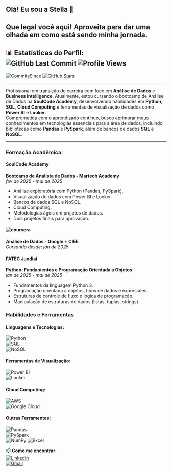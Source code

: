 ## Olá! Eu sou a Stella 👋  

Que legal você aqui! Aproveita para dar uma olhada em como está sendo minha jornada. 
---
📊 **Estatísticas do Perfil:**  
![GitHub Last Commit](https://img.shields.io/github/last-commit/sfer26/sfer26)
![Profile Views](https://komarev.com/ghpvc/?username=sfer26&color=blue)
---

[![CommitsSince](https://img.shields.io/github/commits-since/sfer26/BOOTCAMP_SOULCODE_AN-DADOS/2025-02-01.svg?color=green&label=Commits+no+Bootcamp+desde+Fev+de+2025)](https://github.com/sfer26/BOOTCAMP_SOULCODE_AN-DADOS)
![GitHub Stars](https://img.shields.io/github/stars/sfer26/BOOTCAMP_SOULCODE_AN-DADOS?style=social)

---  

Profissional em transição de carreira com foco em **Análise de Dados** e **Business Intelligence**. Atualmente, estou cursando o bootcamp de Análise de Dados na **SoulCode Academy**, desenvolvendo habilidades em **Python**, **SQL**, **Cloud Computing** e ferramentas de visualização de dados como **Power BI** e **Looker**.  
Comprometida com o aprendizado contínuo, busco aprimorar meus conhecimentos em tecnologias essenciais para a área de dados, incluindo bibliotecas como **Pandas** e **PySpark**, além de bancos de dados **SQL** e **NoSQL**.  

---  

### **Formação Acadêmica:**  

#### **SoulCode Academy**  
**Bootcamp de Analista de Dados - Martech Academy**  
*fev de 2025 - mai de 2025*  
- Análise exploratória com Python (Pandas, PySpark).  
- Visualização de dados com Power BI e Looker.  
- Bancos de dados SQL e NoSQL.  
- Cloud Computing.  
- Metodologias ágeis em projetos de dados.  
- Dois projetos finais para aprovação.  

#### ![coursera](https://img.shields.io/badge/Coursera-0056D2?style=for-the-badge&logo=Coursera&logoColor=white)  
**Análise de Dados - Google + CIEE**  
*Cursando desde: jan de 2025*  

#### **FATEC Jundiaí**  
**Python: Fundamentos e Programação Orientada a Objetos**  
*jan de 2025 - mai de 2025*  
- Fundamentos da linguagem Python 3.  
- Programação orientada a objetos, tipos de dados e expressões.  
- Estruturas de controle de fluxo e lógica de programação.  
- Manipulação de estruturas de dados (listas, tuplas, strings).  

### **Habilidades e Ferramentas**  

#### Linguagens e Tecnologias:  
![Python](https://img.shields.io/badge/Python-3776AB?style=for-the-badge&logo=python&logoColor=white)  
![SQL](https://img.shields.io/badge/SQL-4479A1?style=for-the-badge&logo=mysql&logoColor=white)  
![NoSQL](https://img.shields.io/badge/NoSQL-4EA94B?style=for-the-badge&logo=mongodb&logoColor=white)  

#### Ferramentas de Visualização:  
![Power BI](https://img.shields.io/badge/Power_BI-F2C811?style=for-the-badge&logo=powerbi&logoColor=black)  
![Looker](https://img.shields.io/badge/Looker-4285F4?style=for-the-badge&logo=looker&logoColor=white)  

#### Cloud Computing:  
![AWS](https://img.shields.io/badge/AWS-232F3E?style=for-the-badge&logo=amazon-aws&logoColor=white)  
![Google Cloud](https://img.shields.io/badge/Google_Cloud-4285F4?style=for-the-badge&logo=google-cloud&logoColor=white)  

#### Outras Ferramentas:  
![Pandas](https://img.shields.io/badge/Pandas-150458?style=for-the-badge&logo=pandas&logoColor=white)  
![PySpark](https://img.shields.io/badge/PySpark-E25A1C?style=for-the-badge&logo=apache-spark&logoColor=white)  
![NumPy](https://img.shields.io/badge/numpy-%23013243.svg?style=for-the-badge&logo=numpy&logoColor=white)
![Excel](https://img.shields.io/badge/Microsoft_Excel-217346?style=for-the-badge&logo=microsoft-excel&logoColor=white)

📫 **Como me encontrar:**  
[![LinkedIn](https://img.shields.io/badge/LinkedIn-0077B5?style=for-the-badge&logo=linkedin&logoColor=white)](https://www.linkedin.com/in/stella-fernandes-a79089166/)  
[![Gmail](https://img.shields.io/badge/Gmail-D14836?style=for-the-badge&logo=gmail&logoColor=white)](mailto:sdib2626@gmail.com )  
